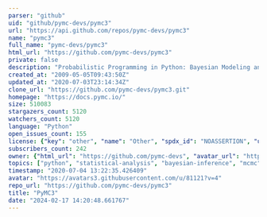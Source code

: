 ```yaml
---
parser: "github"
uid: "github/pymc-devs/pymc3"
url: "https://api.github.com/repos/pymc-devs/pymc3"
name: "pymc3"
full_name: "pymc-devs/pymc3"
html_url: "https://github.com/pymc-devs/pymc3"
private: false
description: "Probabilistic Programming in Python: Bayesian Modeling and Probabilistic Machine Learning with Theano"
created_at: "2009-05-05T09:43:50Z"
updated_at: "2020-07-03T23:14:34Z"
clone_url: "https://github.com/pymc-devs/pymc3.git"
homepage: "https://docs.pymc.io/"
size: 510083
stargazers_count: 5120
watchers_count: 5120
language: "Python"
open_issues_count: 155
license: {"key": "other", "name": "Other", "spdx_id": "NOASSERTION", "url": null, "node_id": "MDc6TGljZW5zZTA="}
subscribers_count: 242
owner: {"html_url": "https://github.com/pymc-devs", "avatar_url": "https://avatars3.githubusercontent.com/u/81121?v=4", "login": "pymc-devs", "type": "Organization"}
topics: ["python", "statistical-analysis", "bayesian-inference", "mcmc", "variational-inference", "probabilistic-programming", "aesara", "hacktoberfest"]
timestamp: "2020-07-04 13:22:35.426409"
avatar: "https://avatars3.githubusercontent.com/u/81121?v=4"
repo_url: "https://github.com/pymc-devs/pymc3"
title: "PyMC3"
date: "2024-02-17 14:20:48.661767"
---
```

